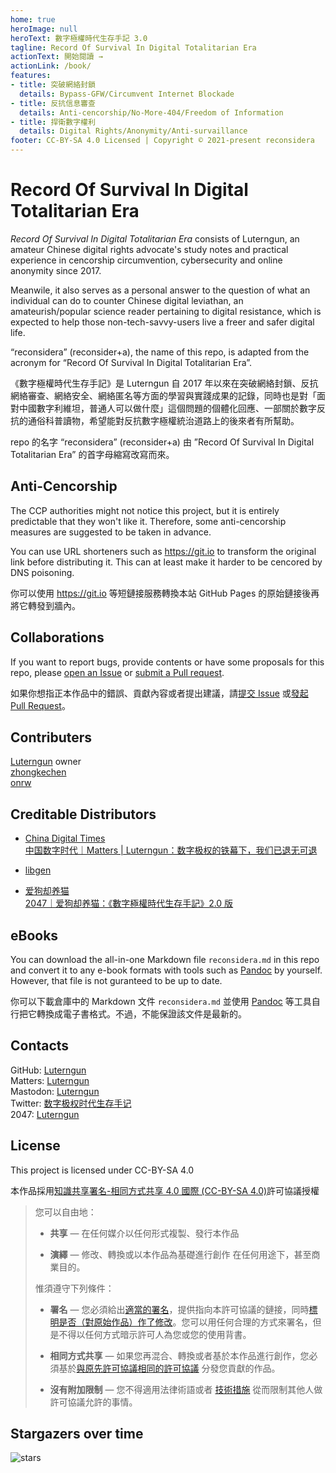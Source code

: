 ```yaml
---
home: true
heroImage: null
heroText: 數字極權時代生存手記 3.0
tagline: Record Of Survival In Digital Totalitarian Era
actionText: 開始閱讀 →
actionLink: /book/
features:
- title: 突破網絡封鎖
  details: Bypass-GFW/Circumvent Internet Blockade
- title: 反抗信息審查
  details: Anti-cencorship/No-More-404/Freedom of Information
- title: 捍衛數字權利
  details: Digital Rights/Anonymity/Anti-survaillance
footer: CC-BY-SA 4.0 Licensed | Copyright © 2021-present reconsidera
---
```


# Record Of Survival In Digital Totalitarian Era

*Record Of Survival In Digital Totalitarian Era* consists of Luterngun, an amateur Chinese digital rights advocate's study notes and practical experience in cencorship circumvention, cybersecurity and online anonymity since 2017.

Meanwile, it also serves as a personal answer to the question of what an individual can do to counter Chinese digital leviathan, an amateurish/popular science reader pertaining to digital resistance, which is expected to help those non-tech-savvy-users live a freer and safer digital life.

“reconsidera” (reconsider+a), the name of this repo, is adapted from the acronym for “Record Of Survival In Digital Totalitarian Era”.

《數字極權時代生存手記》是 Luterngun 自 2017 年以來在突破網絡封鎖、反抗網絡審查、網絡安全、網絡匿名等方面的學習與實踐成果的記錄，同時也是對「面對中國數字利維坦，普通人可以做什麼」這個問題的個體化回應、一部關於數字反抗的通俗科普讀物，希望能對反抗數字極權統治道路上的後來者有所幫助。

repo 的名字 “reconsidera” (reconsider+a) 由 ”Record Of Survival In Digital Totalitarian Era” 的首字母縮寫改寫而來。

## Anti-Cencorship

The CCP authorities might not notice this project, but it is entirely predictable that they won't like it.  Therefore, some anti-cencorship measures are suggested to be taken in advance. 

You can use URL shorteners such as https://git.io to transform the original link before distributing it. This  can at least make it harder to be cencored by DNS poisoning.

你可以使用 https://git.io 等短鏈接服務轉換本站 GitHub Pages 的原始鏈接後再將它轉發到牆內。



## Collaborations

If you want to report bugs, provide contents or have some proposals for this repo, please [open an Issue](https://github.com/reconsidera/reconsidera.github.io/issues) or [submit a Pull request](https://github.com/reconsidera/reconsidera.github.io/pulls).

如果你想指正本作品中的錯誤、貢獻內容或者提出建議，請[提交 Issue](https://github.com/reconsidera/reconsidera.github.io/issues) 或[發起 Pull Request](https://github.com/reconsidera/reconsidera.github.io/pulls)。



## Contributers

[Luterngun](https://github.com/Luterngun) owner  
[zhongkechen](https://github.com/zhongkechen)  
[onrw](https://github.com/onrw) 

## Creditable Distributors

- [China Digital Times](https://chinadigitaltimes.net/)   
  [中国数字时代｜Matters | Luterngun：数字极权的铁幕下，我们已退无可退](https://chinadigitaltimes.net/chinese/636353.html)  

- [libgen](https://2047.one/u/2764)

- [爱狗却养猫](https://2047.one/u/3793)  
  [2047｜爱狗却养猫：《數字極權時代生存手記》2.0 版](https://2047.one/t/9898)



## eBooks

You can download the all-in-one Markdown file `reconsidera.md` in this repo and convert it to any e-book formats with tools such as [Pandoc](https://pandoc.org/) by yourself. However, that file is not guranteed to be up to date.

你可以下載倉庫中的 Markdown 文件 `reconsidera.md` 並使用 [Pandoc](https://pandoc.org/) 等工具自行把它轉換成電子書格式。不過，不能保證該文件是最新的。



## Contacts

GitHub: [Luterngun](https://github.com/Luterngun)  
Matters: [Luterngun](https://matters.news/@Luterngun)  
Mastodon: [Luterngun](https://mastodon.social/@Sidte)  
Twitter: [数字极权时代生存手记](https://twitter.com/Luterngun453)  
2047: [Luterngun](https://2047.one/u/6740)  


## License

This project is licensed under CC-BY-SA 4.0

本作品採用[知識共享署名-相同方式共享 4.0 國際 (CC-BY-SA 4.0)](https://creativecommons.org/licenses/by-sa/4.0/deed.zh)許可協議授權

> 您可以自由地：
>
> - **共享** — 在任何媒介以任何形式複製、發行本作品
>
> - **演繹** — 修改、轉換或以本作品為基礎進行創作
>   在任何用途下，甚至商業目的。
>
> 惟須遵守下列條件：
>
> - **署名** — 您必須給出[適當的署名](https://creativecommons.org/licenses/by-sa/4.0/deed.zh#)，提供指向本許可協議的鏈接，同時[標明是否（對原始作品）作了修改](https://creativecommons.org/licenses/by-sa/4.0/deed.zh#)。您可以用任何合理的方式來署名，但是不得以任何方式暗示許可人為您或您的使用背書。
>
> - **相同方式共享** — 如果您再混合、轉換或者基於本作品進行創作，您必須基於[與原先許可協議相同的許可協議](https://creativecommons.org/licenses/by-sa/4.0/deed.zh#) 分發您貢獻的作品。
>
> - **沒有附加限制** — 您不得適用法律術語或者 [技術措施](https://creativecommons.org/licenses/by-sa/4.0/deed.zh#) 從而限制其他人做許可協議允許的事情。



## Stargazers over time

![stars](https://starchart.cc/reconsidera/reconsidera.github.io.svg)
